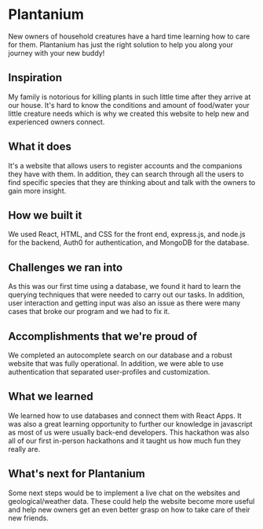 # Plantanium
New owners of household creatures have a hard time learning how to care for them. Plantanium has just the right solution to help you along your journey with your new buddy!
## Inspiration
My family is notorious for killing plants in such little time after they arrive at our house. It's hard to know the conditions and amount of food/water your little creature needs which is why we created this website to help new and experienced owners connect.
## What it does
It's a website that allows users to register accounts and the companions they have with them. In addition, they can search through all the users to find specific species that they are thinking about and talk with the owners to gain more insight.
## How we built it
We used React, HTML, and CSS for the front end, express.js, and node.js for the backend, Auth0 for authentication, and MongoDB for the database.
## Challenges we ran into
As this was our first time using a database, we found it hard to learn the querying techniques that were needed to carry out our tasks. In addition, user interaction and getting input was also an issue as there were many cases that broke our program and we had to fix it.
## Accomplishments that we're proud of
We completed an autocomplete search on our database and a robust website that was fully operational. In addition, we were able to use authentication that separated user-profiles and customization.
## What we learned
We learned how to use databases and connect them with React Apps. It was also a great learning opportunity to further our knowledge in javascript as most of us were usually back-end developers. This hackathon was also all of our first in-person hackathons and it taught us how much fun they really are.
## What's next for Plantanium
Some next steps would be to implement a live chat on the websites and geological/weather data. These could help the website become more useful and help new owners get an even better grasp on how to take care of their new friends.
